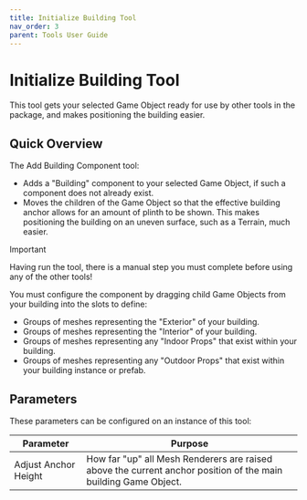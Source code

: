 ```yaml
---
title: Initialize Building Tool
nav_order: 3
parent: Tools User Guide
---
```


# Initialize Building Tool

This tool gets your selected Game Object ready for use by other tools in the package, and makes positioning the building easier.

## Quick Overview

The Add Building Component tool:

- Adds a "Building" component to your selected Game Object, if such a component does not already exist.
- Moves the children of the Game Object so that the effective building anchor allows for an amount of plinth to be shown. This makes positioning the building on an uneven surface, such as a Terrain, much easier.

> [!IMPORTANT]
>
> Having run the tool, there is a manual step you must complete before using any of the other tools!

You must configure the component by dragging child Game Objects from your building into the slots to define:

- Groups of meshes representing the "Exterior" of your building.
- Groups of meshes representing the "Interior" of your building.
- Groups of meshes representing any "Indoor Props" that exist within your building.
- Groups of meshes representing any "Outdoor Props" that exist within your building instance or prefab.

## Parameters

These parameters can be configured on an instance of this tool:

| Parameter            | Purpose                                                      |
| -------------------- | ------------------------------------------------------------ |
| Adjust Anchor Height | How far "up" all Mesh Renderers are raised above the current anchor position of the main building Game Object. |
